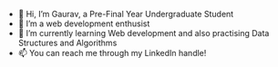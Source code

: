 - 👋 Hi, I’m Gaurav, a Pre-Final Year Undergraduate Student
- 👀 I’m a web development enthusist
- 🌱 I’m currently learning Web development and also practising Data Structures and Algorithms
- 📫 You can reach me through my LinkedIn handle!

<!---
GaKu4476/GaKu4476 is a ✨ special ✨ repository because its `README.md` (this file) appears on your GitHub profile.
You can click the Preview link to take a look at your changes.
--->
